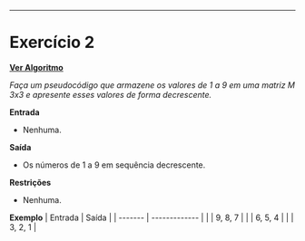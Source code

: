 ---
# Exercício 2

[**Ver Algoritmo**](Algoritmo02.md)

*Faça um pseudocódigo que armazene os valores de 1 a 9 em uma matriz M 3x3 e apresente esses valores de forma decrescente.*

**Entrada**
- Nenhuma.

**Saída**
- Os números de 1 a 9 em sequência decrescente.

**Restrições**
- Nenhuma.

**Exemplo**
| Entrada | Saída         |
| ------- | ------------- |
|         | 9, 8, 7       |
|         | 6, 5, 4       |
|         | 3, 2, 1       |
